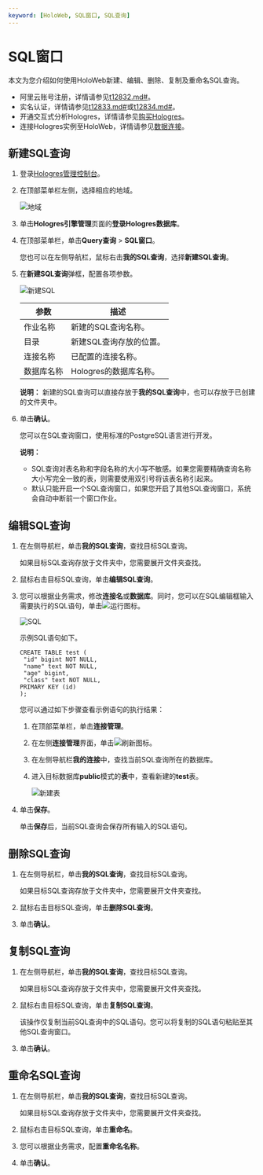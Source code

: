 ```yaml
---
keyword: [HoloWeb, SQL窗口, SQL查询]
---
```


# SQL窗口

本文为您介绍如何使用HoloWeb新建、编辑、删除、复制及重命名SQL查询。

-   阿里云账号注册，详情请参见[t12832.md\#]()。
-   实名认证，详情请参见[t12833.md\#]()或[t12834.md\#]()。
-   开通交互式分析Hologres，详情请参见[购买Hologres](/cn.zh-CN/准备工作/购买Hologres.md)。
-   连接Hologres实例至HoloWeb，详情请参见[数据连接](/cn.zh-CN/HoloWeb/连接管理/数据连接.md)。

## 新建SQL查询

1.  登录[Hologres管理控制台](https://hologram.console.aliyun.com/#/instance)。

2.  在顶部菜单栏左侧，选择相应的地域。

    ![地域](https://static-aliyun-doc.oss-cn-hangzhou.aliyuncs.com/assets/img/zh-CN/3542488951/p141749.png)

3.  单击**Hologres引擎管理**页面的**登录Hologres数据库**。

4.  在顶部菜单栏，单击**Query查询** \> **SQL窗口**。

    您也可以在左侧导航栏，鼠标右击**我的SQL查询**，选择**新建SQL查询**。

5.  在**新建SQL查询**弹框，配置各项参数。

    ![新建SQL](https://static-aliyun-doc.oss-cn-hangzhou.aliyuncs.com/assets/img/zh-CN/8042488951/p132716.png)

    |参数|描述|
    |--|--|
    |作业名称|新建的SQL查询名称。|
    |目录|新建SQL查询存放的位置。|
    |连接名称|已配置的连接名称。|
    |数据库名称|Hologres的数据库名称。|

    **说明：** 新建的SQL查询可以直接存放于**我的SQL查询**中，也可以存放于已创建的文件夹中。

6.  单击**确认**。

    您可以在SQL查询窗口，使用标准的PostgreSQL语言进行开发。

    **说明：**

    -   SQL查询对表名称和字段名称的大小写不敏感。如果您需要精确查询名称大小写完全一致的表，则需要使用双引号将该表名称引起来。
    -   默认只能开启一个SQL查询窗口，如果您开启了其他SQL查询窗口，系统会自动中断前一个窗口作业。

## 编辑SQL查询

1.  在左侧导航栏，单击**我的SQL查询**，查找目标SQL查询。

    如果目标SQL查询存放于文件夹中，您需要展开文件夹查找。

2.  鼠标右击目标SQL查询，单击**编辑SQL查询**。

3.  您可以根据业务需求，修改**连接名**或**数据库**。同时，您可以在SQL编辑框输入需要执行的SQL语句，单击![运行](https://static-aliyun-doc.oss-cn-hangzhou.aliyuncs.com/assets/img/zh-CN/9042488951/p132774.png)图标。

    ![SQL](https://static-aliyun-doc.oss-cn-hangzhou.aliyuncs.com/assets/img/zh-CN/9042488951/p132784.png)

    示例SQL语句如下。

    ```
    CREATE TABLE test (
     "id" bigint NOT NULL,
     "name" text NOT NULL,
     "age" bigint,
     "class" text NOT NULL,
    PRIMARY KEY (id)
    );
    ```

    您可以通过如下步骤查看示例语句的执行结果：

    1.  在顶部菜单栏，单击**连接管理**。

    2.  在左侧**连接管理**界面，单击![刷新](https://static-aliyun-doc.oss-cn-hangzhou.aliyuncs.com/assets/img/zh-CN/9042488951/p132799.png)图标。

    3.  在左侧导航栏**我的连接**中，查找当前SQL查询所在的数据库。

    4.  进入目标数据库**public**模式的**表**中，查看新建的**test**表。

        ![新建表](https://static-aliyun-doc.oss-cn-hangzhou.aliyuncs.com/assets/img/zh-CN/9042488951/p132804.png)

4.  单击**保存**。

    单击**保存**后，当前SQL查询会保存所有输入的SQL语句。


## 删除SQL查询

1.  在左侧导航栏，单击**我的SQL查询**，查找目标SQL查询。

    如果目标SQL查询存放于文件夹中，您需要展开文件夹查找。

2.  鼠标右击目标SQL查询，单击**删除SQL查询**。

3.  单击**确认**。


## 复制SQL查询

1.  在左侧导航栏，单击**我的SQL查询**，查找目标SQL查询。

    如果目标SQL查询存放于文件夹中，您需要展开文件夹查找。

2.  鼠标右击目标SQL查询，单击**复制SQL查询**。

    该操作仅复制当前SQL查询中的SQL语句。您可以将复制的SQL语句粘贴至其他SQL查询窗口。

3.  单击**确认**。


## 重命名SQL查询

1.  在左侧导航栏，单击**我的SQL查询**，查找目标SQL查询。

    如果目标SQL查询存放于文件夹中，您需要展开文件夹查找。

2.  鼠标右击目标SQL查询，单击**重命名**。

3.  您可以根据业务需求，配置**重命名名称**。

4.  单击**确认**。


